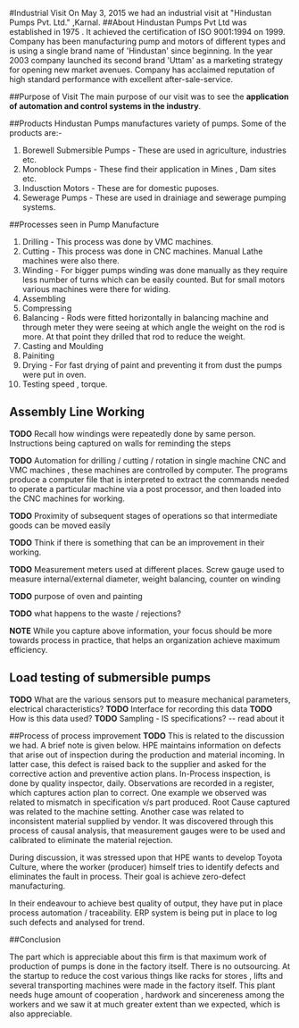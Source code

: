 #Industrial Visit
On May 3, 2015 we had  an industrial visit at "Hindustan Pumps Pvt. Ltd." ,Karnal.
##About
Hindustan Pumps Pvt Ltd was established in 1975 . It achieved the certification of ISO 9001:1994  on 1999. Company has been manufacturing pump and motors of different types and is using a single brand name of 'Hindustan' since beginning. In the year 2003 company launched its second brand 'Uttam' as a marketing strategy for opening new market avenues. Company has acclaimed reputation of high standard performance with excellent after-sale-service.

##Purpose of Visit
The main purpose of our visit was to see the **application of automation and control systems in the industry**.

##Products
Hindustan Pumps manufactures variety of pumps. Some of the products are:-
  1. Borewell Submersible Pumps - These are used in agriculture, industries etc.
  2. Monoblock Pumps - These find their application in Mines , Dam sites etc.
  3. Indusction Motors - These are for domestic puposes.
  4. Sewerage Pumps - These are used in drainiage and sewerage pumping systems.

##Processes seen in Pump Manufacture
  1. Drilling - This process was done by VMC machines.
  2. Cutting - This process was done in CNC machines. Manual Lathe machines were also there.
  3. Winding - For bigger pumps winding was done manually as they require less number of turns which can be easily counted. But for small motors various machines were there for widing.
  4. Assembling
  5. Compressing
  6. Balancing - Rods were fitted horizontally in balancing machine and through meter they were seeing at which angle the weight on the rod is more. At that point they drilled that rod to reduce the weight.
  7. Casting and Moulding
  8. Painiting
  9. Drying - For fast drying of paint and preventing it from dust the pumps were put in oven.
  10. Testing speed , torque.


## Assembly Line Working
**TODO** Recall how windings were repeatedly done by same person. Instructions being captured on walls for reminding the steps

**TODO** Automation for drilling / cutting / rotation in single machine
CNC and VMC machines , these machines are controlled by computer. The programs produce a computer file that is interpreted to extract the commands needed to operate a particular machine via a post processor, and then loaded into the CNC machines for working.

**TODO** Proximity of subsequent stages of operations so that intermediate goods can be moved easily

**TODO** Think if there is something that can be an improvement in their working.

**TODO** Measurement meters used at different places. Screw gauge used to measure internal/external diameter, weight balancing, counter on winding

**TODO** purpose of oven and painting

**TODO** what happens to the waste / rejections?

**NOTE** While you capture above information, your focus should be more towards process in practice, that helps an organization achieve maximum efficiency.

## Load testing of submersible pumps
**TODO** What are the various sensors put to measure mechanical parameters, electrical characteristics?
**TODO** Interface for recording this data
**TODO** How is this data used?
**TODO** Sampling - IS specifications? -- read about it


##Process of process improvement
**TODO** This is related to the discussion we had. A brief note is given below.
HPE maintains information on defects that arise out of inspection during the production and material incoming. In latter case, this defect is raised back to the supplier and asked for the corrective action and preventive action plans. In-Process inspection, is done by quality inspector, daily. Observations are recorded in a register, which captures action plan to correct. One example we observed was related to mismatch in specification v/s part produced. Root Cause captured was related to the machine setting. Another case was related to inconsistent material supplied by vendor. It was discovered through this process of causal analysis, that measurement gauges were to be used and calibrated to eliminate the material rejection.

During discussion, it was stressed upon that HPE wants to develop Toyota Culture, where the worker (producer) himself tries to identify defects and eliminates the fault in process. Their goal is achieve zero-defect manufacturing.

In their endeavour to achieve best quality of output, they have put in place process automation / traceability. ERP system is being put in place to log such defects and analysed for trend.

##Conclusion


The part which is appreciable about this firm is that maximum work of production of pumps is done in the factory itself. There is no outsourcing. At the startup to reduce the cost various things like racks for stores , lifts and several transporting machines were made in the factory itself. This plant needs huge amount of cooperation , hardwork and sincereness among the workers and we saw it at much greater extent than we expected, which is also appreciable.



